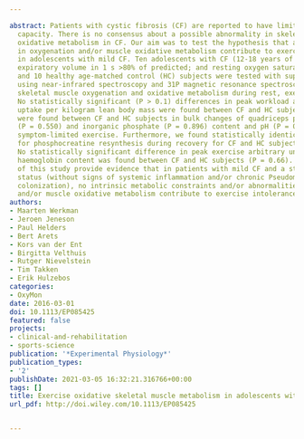 ---
abstract: Patients with cystic fibrosis (CF) are reported to have limited exercise
  capacity. There is no consensus about a possible abnormality in skeletal muscle
  oxidative metabolism in CF. Our aim was to test the hypothesis that abnormalities
  in oxygenation and/or muscle oxidative metabolism contribute to exercise intolerance
  in adolescents with mild CF. Ten adolescents with CF (12-18 years of age; forced
  expiratory volume in 1 s >80% of predicted; and resting oxygen saturation >94%)
  and 10 healthy age-matched control (HC) subjects were tested with supine cycle ergometry
  using near-infrared spectroscopy and 31P magnetic resonance spectroscopy to study
  skeletal muscle oxygenation and oxidative metabolism during rest, exercise and recovery.
  No statistically significant (P > 0.1) differences in peak workload and peak oxygen
  uptake per kilogram lean body mass were found between CF and HC subjects. No differences
  were found between CF and HC subjects in bulk changes of quadriceps phosphocreatine
  (P = 0.550) and inorganic phosphate (P = 0.896) content and pH (P = 0.512) during
  symptom-limited exercise. Furthermore, we found statistically identical kinetics
  for phosphocreatine resynthesis during recovery for CF and HC subjects (P = 0.53).
  No statistically significant difference in peak exercise arbitrary units for total
  haemoglobin content was found between CF and HC subjects (P = 0.66). The results
  of this study provide evidence that in patients with mild CF and a stable clinical
  status (without signs of systemic inflammation and/or chronic Pseudomonas aeruginosa
  colonization), no intrinsic metabolic constraints and/or abnormalities in oxygenation
  and/or muscle oxidative metabolism contribute to exercise intolerance.
authors:
- Maarten Werkman
- Jeroen Jeneson
- Paul Helders
- Bert Arets
- Kors van der Ent
- Birgitta Velthuis
- Rutger Nievelstein
- Tim Takken
- Erik Hulzebos
categories:
- OxyMon
date: 2016-03-01
doi: 10.1113/EP085425
featured: false
projects:
- clinical-and-rehabilitation
- sports-science
publication: '*Experimental Physiology*'
publication_types:
- '2'
publishDate: 2021-03-05 16:32:21.316766+00:00
tags: []
title: Exercise oxidative skeletal muscle metabolism in adolescents with cystic fibrosis
url_pdf: http://doi.wiley.com/10.1113/EP085425

---
